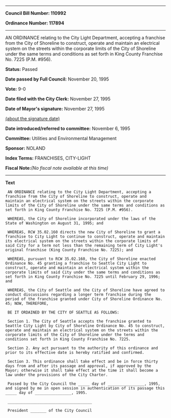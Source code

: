 

********

**Council Bill Number: 110992**
   
**Ordinance Number: 117894**
********

 AN ORDINANCE relating to the City Light Department, accepting a franchise from the City of Shoreline to construct, operate and maintain an electrical system on the streets within the corporate limits of the City of Shoreline under the same terms and conditions as set forth in King County Franchise No. 7225 (P.M. #956).

**Status:** Passed
   
**Date passed by Full Council:** November 20, 1995
   
**Vote:** 9-0
   
**Date filed with the City Clerk:** November 27, 1995
   
**Date of Mayor's signature:** November 27, 1995
   
[(about the signature date)](/~public/approvaldate.htm)
   
   
   
**Date introduced/referred to committee:** November 6, 1995
   
**Committee:** Utilities and Environmental Management
   
**Sponsor:** NOLAND
   
   
**Index Terms:** FRANCHISES, CITY-LIGHT

**Fiscal Note:**_(No fiscal note available at this time)_

********

**Text**
   
```
 AN ORDINANCE relating to the City Light Department, accepting a franchise from the City of Shoreline to construct, operate and maintain an electrical system on the streets within the corporate limits of the City of Shoreline under the same terms and conditions as set forth in King County Franchise No. 7225 (P.M. #956).

 WHEREAS, the City of Shoreline incorporated under the laws of the State of Washington on August 31, 1995; and

 WHEREAS, RCW 35.02.160 directs the new City of Shoreline to grant a franchise to City Light to continue to construct, operate and maintain its electrical system on the streets within the corporate limits of said City for a term not less than the remaining term of City Light's original franchise (King County Franchise No. 7225); and

 WHEREAS, pursuant to RCW 35.02.160, the City of Shoreline enacted Ordinance No. 45 granting a franchise to Seattle City Light to construct, operate and maintain an electrical system within the corporate limits of said City under the same terms and conditions as set forth in King County Franchise No. 7225 until February 29, 1996; and

 WHEREAS, the City of Seattle and the City of Shoreline have agreed to conduct discussions regarding a longer term franchise during the period of the franchise granted under City of Shoreline Ordinance No. 45; NOW, THEREFORE,

 BE IT ORDAINED BY THE CITY OF SEATTLE AS FOLLOWS:

 Section 1. The City of Seattle accepts the franchise granted to Seattle City Light by City of Shoreline Ordinance No. 45 to construct, operate and maintain an electrical system on the streets within the corporate limits of the City of Shoreline under the terms and conditions set forth in King County Franchise No. 7225.

 Section 2. Any act pursuant to the authority of this ordinance and prior to its effective date is hereby ratified and confirmed.

 Section 3. This ordinance shall take effect and be in force thirty days from and after its passage and approval, if approved by the Mayor; otherwise it shall take effect at the time it shall become a law under the provisions of the City Charter.

 Passed by the City Council the _____ day of ________________, 1995, and signed by me in open session in authentication of its passage this _____ day of ________________, 1995.

 _____________________________________

 President _______ of the City Council

```
